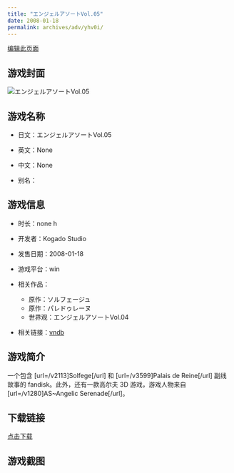 ```yaml
---
title: "エンジェルアソートVol.05"
date: 2008-01-18
permalink: archives/adv/yhv0i/
---
```

[编辑此页面](https://github.com/ACG-3/ADV3-source/blob/main/source/_posts/%E3%82%A8%E3%83%B3%E3%82%B8%E3%82%A7%E3%83%AB%E3%82%A2%E3%82%BD%E3%83%BC%E3%83%88Vol.05.md)

## 游戏封面

![エンジェルアソートVol.05](https://pan.timero.xyz/d/onedrive/img_lib_001/%E3%82%A8%E3%83%B3%E3%82%B8%E3%82%A7%E3%83%AB%E3%82%A2%E3%82%BD%E3%83%BC%E3%83%88Vol.05_cover.avif)


## 游戏名称

- 日文：エンジェルアソートVol.05
- 英文：None
- 中文：None

- 别名：


## 游戏信息

- 时长：none h
- 开发者：Kogado Studio
- 发售日期：2008-01-18
- 游戏平台：win
- 相关作品：
   - 原作：ソルフェージュ
   - 原作：パレドゥレーヌ
   - 世界观：エンジェルアソートVol.04

- 相关链接：[vndb](https://vndb.org/v47948)


## 游戏简介

一个包含 [url=/v2113]Solfege[/url] 和 [url=/v3599]Palais de Reine[/url] 副线故事的 fandisk。此外，还有一款高尔夫 3D 游戏，游戏人物来自 [url=/v1280]AS~Angelic Serenade[/url]。


## 下载链接

[点击下载](https://pan.timero.xyz/onedrive/adv_lib_001/%E3%82%A8%E3%83%B3%E3%82%B8%E3%82%A7%E3%83%AB%E3%82%A2%E3%82%BD%E3%83%BC%E3%83%88Vol.05)


## 游戏截图



